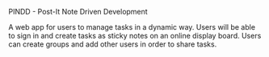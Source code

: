 PINDD - Post-It Note Driven Development

A web app for users to manage tasks in a dynamic way. Users will be able to sign in and create tasks as sticky notes on an online display board. Users can create groups and add other users in order to share tasks. 